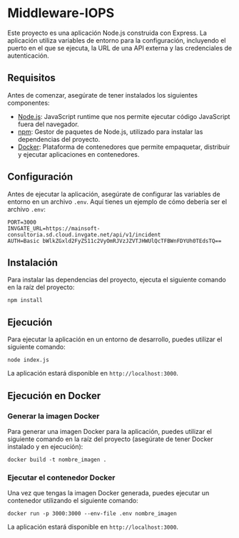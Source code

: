 # Middleware-IOPS

Este proyecto es una aplicación Node.js construida con Express. La aplicación utiliza variables de entorno para la configuración, incluyendo el puerto en el que se ejecuta, la URL de una API externa y las credenciales de autenticación.

## Requisitos

Antes de comenzar, asegúrate de tener instalados los siguientes componentes:

- [Node.js](https://nodejs.org/): JavaScript runtime que nos permite ejecutar código JavaScript fuera del navegador.
- [npm](https://www.npmjs.com/): Gestor de paquetes de Node.js, utilizado para instalar las dependencias del proyecto.
- [Docker](https://www.docker.com/): Plataforma de contenedores que permite empaquetar, distribuir y ejecutar aplicaciones en contenedores.

## Configuración

Antes de ejecutar la aplicación, asegúrate de configurar las variables de entorno en un archivo `.env`. Aquí tienes un ejemplo de cómo debería ser el archivo `.env`:
```
PORT=3000
INVGATE_URL=https://mainsoft-consultoria.sd.cloud.invgate.net/api/v1/incident
AUTH=Basic bWlkZGxld2FyZS11c2VyOmRJVzJZVTJHWUlQcTFBWnFDYUh0TEdsTQ==
```


## Instalación

Para instalar las dependencias del proyecto, ejecuta el siguiente comando en la raíz del proyecto:
```
npm install
```


## Ejecución

Para ejecutar la aplicación en un entorno de desarrollo, puedes utilizar el siguiente comando:
```
node index.js
```


La aplicación estará disponible en `http://localhost:3000`.

## Ejecución en Docker

### Generar la imagen Docker

Para generar una imagen Docker para la aplicación, puedes utilizar el siguiente comando en la raíz del proyecto (asegúrate de tener Docker instalado y en ejecución):
```
docker build -t nombre_imagen .
```


### Ejecutar el contenedor Docker

Una vez que tengas la imagen Docker generada, puedes ejecutar un contenedor utilizando el siguiente comando:
```
docker run -p 3000:3000 --env-file .env nombre_imagen
```


La aplicación estará disponible en `http://localhost:3000`.

